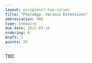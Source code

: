 ```yaml
---
layout: assignment-two-column
title: "PhotoApp: Various Extensions"
abbreviation: HW6
type: homework
due_date: 2022-03-16
ordering: 6
draft: 1
points: 20
---
```


TBD